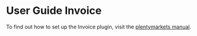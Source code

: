 # User Guide Invoice

<div class="alert alert-info" role="alert">
 To find out how to set up the Invoice plugin, visit the <a href="https://knowledge.plentymarkets.com/payment/payment-plugins/invoice" target="_blank">plentymarkets manual</a>.
</div>
